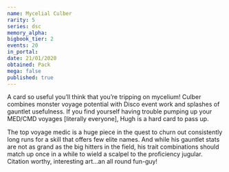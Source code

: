 ```yaml
---
name: Mycelial Culber
rarity: 5
series: dsc
memory_alpha:
bigbook_tier: 2
events: 20
in_portal:
date: 21/01/2020
obtained: Pack
mega: false
published: true
---
```


A card so useful you’ll think that you’re tripping on mycelium! Culber combines monster voyage potential with Disco event work and splashes of gauntlet usefulness. If you find yourself having trouble pumping up your MED/CMD voyages [literally everyone], Hugh is a hard card to pass up.

The top voyage medic is a huge piece in the quest to churn out consistently long runs for a skill that offers few elite names. And while his gauntlet stats are not as grand as the big hitters in the field, his trait combinations should match up once in a while to wield a scalpel to the proficiency jugular. Citation worthy, interesting art...an all round fun-guy!
